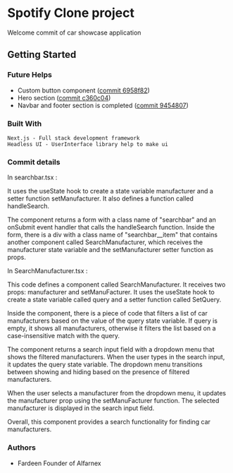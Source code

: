 # Spotify Clone project
Welcome commit of car showcase application

## Getting Started

### Future Helps 
- Custom button component ([commit 6958f82](https://github.com/Fardeen-Awais/Project-02-Spotify/commit/6958f82))
- Hero section ([commit c360c04](https://github.com/Fardeen-Awais/Project-02-Spotify/commit/c360c04))
- Navbar and footer section is completed ([commit 9454807](https://github.com/Fardeen-Awais/Project-02-Spotify/commit/9454807))

### Built With

    Next.js - Full stack development framework 
    Headless UI - UserInterface library help to make ui

### Commit details

In searchbar.tsx : 

It uses the useState hook to create a state variable manufacturer and a setter function setManufacturer. It also defines a function called handleSearch.

The component returns a form with a class name of "searchbar" and an onSubmit event handler that calls the handleSearch function. Inside the form, there is a div with a class name of "searchbar__item" that contains another component called SearchManufacturer, which receives the manufacturer state variable and the setManufacturer setter function as props.

In SearchManufacturer.tsx :

This code defines a component called SearchManufacturer. It receives two props: manufacturer and setManuFacturer. It uses the useState hook to create a state variable called query and a setter function called SetQuery.

Inside the component, there is a piece of code that filters a list of car manufacturers based on the value of the query state variable. If query is empty, it shows all manufacturers, otherwise it filters the list based on a case-insensitive match with the query.

The component returns a search input field with a dropdown menu that shows the filtered manufacturers. When the user types in the search input, it updates the query state variable. The dropdown menu transitions between showing and hiding based on the presence of filtered manufacturers.

When the user selects a manufacturer from the dropdown menu, it updates the manufacturer prop using the setManuFacturer function. The selected manufacturer is displayed in the search input field.

Overall, this component provides a search functionality for finding car manufacturers.



### Authors
- Fardeen Founder of Alfarnex


